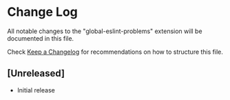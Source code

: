 # Change Log

All notable changes to the "global-eslint-problems" extension will be documented in this file.

Check [Keep a Changelog](http://keepachangelog.com/) for recommendations on how to structure this file.

## [Unreleased]

- Initial release